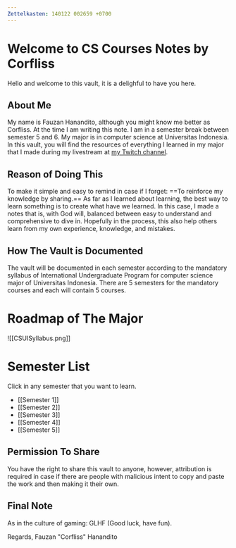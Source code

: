 ```yaml
---
Zettelkasten: 140122 002659 +0700
---
```


# Welcome to CS Courses Notes by Corfliss
Hello and welcome to this vault, it is a delighful to have you here.

## About Me
My name is Fauzan Hanandito, although you might know me better as Corfliss. At the time I am writing this note. I am in a semester break between semester 5 and 6. My major is in computer science at Universitas Indonesia. In this vault, you will find the resources of everything I learned in my major that I made during my livestream at [my Twitch channel](https://www.twitch.tv/corfliss).

## Reason of Doing This
To make it simple and easy to remind in case if I forget: ==To reinforce my knowledge by sharing.== As far as I learned about learning, the best way to learn something is to create what have we learned. In this case, I made a notes that is, with God will, balanced between easy to understand and comprehensive to dive in. Hopefully in the process, this also help others learn from my own experience, knowledge, and mistakes.

## How The Vault is Documented
The vault will be documented in each semester according to the mandatory syllabus of International Undergraduate Program for computer science major of Universitas Indonesia. There are 5 semesters for the mandatory courses and each will contain 5 courses.

# Roadmap of The Major
![[CSUISyllabus.png]]

# Semester List
Click in any semester that you want to learn.
* [[Semester 1]]
* [[Semester 2]]
* [[Semester 3]]
* [[Semester 4]]
* [[Semester 5]]

## Permission To Share
You have the right to share this vault to anyone, however, attribution is required in case if there are people with malicious intent to copy and paste the work and then making it their own.

## Final Note
As in the culture of gaming: GLHF (Good luck, have fun).

Regards,
Fauzan "Corfliss" Hanandito